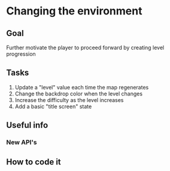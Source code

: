 # Changing the environment
## Goal
Further motivate the player to proceed forward by creating level progression
## Tasks
1. Update a "level" value each time the map regenerates
2. Change the backdrop color when the level changes
3. Increase the difficulty as the level increases
4. Add a basic "title screen" state
## Useful info
### New API's

## How to code it